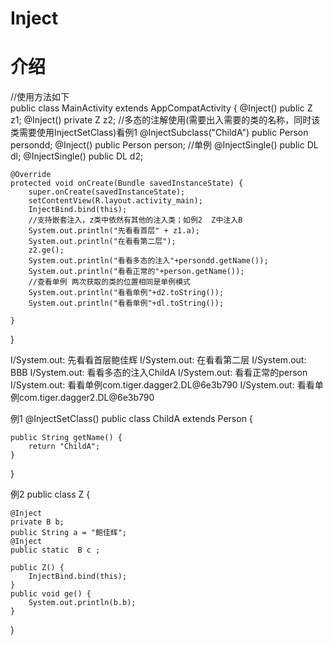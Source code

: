 # Inject
# 介绍
//使用方法如下  
public class MainActivity extends AppCompatActivity {
    @Inject()
    public Z z1;
    @Inject()
    private Z z2;
    //多态的注解使用(需要出入需要的类的名称，同时该类需要使用InjectSetClass)看例1
    @InjectSubclass("ChildA")
    public Person persondd;
    @Inject()
    public Person person;
    //单例
    @InjectSingle()
    public DL dl;
    @InjectSingle()
    public DL d2;

    @Override
    protected void onCreate(Bundle savedInstanceState) {
        super.onCreate(savedInstanceState);
        setContentView(R.layout.activity_main);
        InjectBind.bind(this);
        //支持嵌套注入，z类中依然有其他的注入类；如例2  Z中注入B
        System.out.println("先看看首层" + z1.a);
        System.out.println("在看看第二层");
        z2.ge();
        System.out.println("看看多态的注入"+persondd.getName());
        System.out.println("看看正常的"+person.getName());
        //查看单例 两次获取的类的位置相同是单例模式
        System.out.println("看看单例"+d2.toString());
        System.out.println("看看单例"+dl.toString());

    }


}


 I/System.out: 先看看首层鲍佳辉
 I/System.out: 在看看第二层
 I/System.out: BBB
 I/System.out: 看看多态的注入ChildA
 I/System.out: 看看正常的person
 I/System.out: 看看单例com.tiger.dagger2.DL@6e3b790
 I/System.out: 看看单例com.tiger.dagger2.DL@6e3b790
 
 例1
 @InjectSetClass()
public class ChildA extends Person {

    public String getName() {
        return "ChildA";
    }
}

例2
public class Z {

    @Inject
    private B b;
    public String a = "鲍佳辉";
    @Inject
    public static  B c ;

    public Z() {
        InjectBind.bind(this);
    }
    public void ge() {
        System.out.println(b.b);
    }

}
